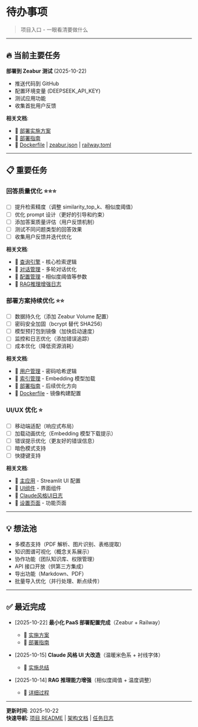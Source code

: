 # 待办事项

> 项目入口 - 一眼看清要做什么

---

## 🔥 当前主要任务

**部署到 Zeabur 测试** (2025-10-22)
- 推送代码到 GitHub
- 配置环境变量 (DEEPSEEK_API_KEY)
- 测试应用功能
- 收集首批用户反馈

**相关文档**:
- 📄 [部署实施方案](agent-task-log/2025-10-22-1_最小化PaaS部署_实施方案.md)
- 📄 [部署指南](docs/DEPLOYMENT.md)
- 📄 [Dockerfile](Dockerfile) | [zeabur.json](zeabur.json) | [railway.toml](railway.toml)

---

## 📋 重要任务

### 回答质量优化 ⭐⭐⭐
- [ ] 提升检索精度（调整 similarity_top_k、相似度阈值）
- [ ] 优化 prompt 设计（更好的引导和约束）
- [ ] 添加答案质量评估（用户反馈机制）
- [ ] 测试不同问题类型的回答效果
- [ ] 收集用户反馈并迭代优化

**相关文档**:
- 📄 [查询引擎](src/query_engine.py) - 核心检索逻辑
- 📄 [对话管理](src/chat_manager.py) - 多轮对话优化
- 📄 [配置管理](src/config.py) - 相似度阈值等参数
- 📄 [RAG推理增强日志](agent-task-log/2025-10-14-1_RAG推理能力增强_详细过程.md)

### 部署方案持续优化 ⭐⭐
- [ ] 数据持久化（添加 Zeabur Volume 配置）
- [ ] 密码安全加固（bcrypt 替代 SHA256）
- [ ] 模型预打包到镜像（加快启动速度）
- [ ] 监控和日志优化（添加错误追踪）
- [ ] 成本优化（降低资源消耗）

**相关文档**:
- 📄 [用户管理](src/user_manager.py) - 密码哈希逻辑
- 📄 [索引管理](src/indexer.py) - Embedding 模型加载
- 📄 [部署指南](docs/DEPLOYMENT.md) - 后续优化方向
- 📄 [Dockerfile](Dockerfile) - 镜像构建配置

### UI/UX 优化 ⭐
- [ ] 移动端适配（响应式布局）
- [ ] 加载动画优化（Embedding 模型下载提示）
- [ ] 错误提示优化（更友好的错误信息）
- [ ] 暗色模式支持
- [ ] 快捷键支持

**相关文档**:
- 📄 [主应用](app.py) - Streamlit UI 配置
- 📄 [UI组件](src/ui_components.py) - 界面组件
- 📄 [Claude风格UI日志](agent-task-log/2025-10-15-2_Claude风格UI大改造_实施总结.md)
- 📄 [设置页面](pages/1_⚙️_设置.py) - 功能页面

---

## 💡 想法池

- 多模态支持（PDF 解析、图片识别、表格提取）
- 知识图谱可视化（概念关系展示）
- 协作功能（团队知识库、权限管理）
- API 接口开放（供第三方集成）
- 导出功能（Markdown、PDF）
- 批量导入优化（并行处理、断点续传）

---

## ✅ 最近完成

- [2025-10-22] **最小化 PaaS 部署配置完成**（Zeabur + Railway）
  - 📄 [实施方案](agent-task-log/2025-10-22-1_最小化PaaS部署_实施方案.md)
  - 📄 [部署指南](docs/DEPLOYMENT.md)

- [2025-10-15] **Claude 风格 UI 大改造**（温暖米色系 + 衬线字体）
  - 📄 [实施总结](agent-task-log/2025-10-15-2_Claude风格UI大改造_实施总结.md)

- [2025-10-14] **RAG 推理能力增强**（相似度阈值 + 温度调整）
  - 📄 [详细过程](agent-task-log/2025-10-14-1_RAG推理能力增强_详细过程.md)

---

**更新时间**: 2025-10-22  
**快速导航**: [项目 README](README.md) | [架构文档](docs/ARCHITECTURE.md) | [任务日志](agent-task-log/README.md)

